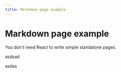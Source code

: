 ```yaml
---
title: Markdown page example
---
```


# Markdown page example

You don't need React to write simple standalone pages.


asdsad


asdas

